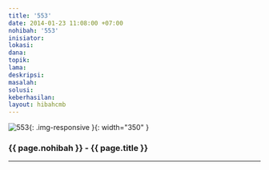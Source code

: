 ```yaml
---
title: '553'
date: 2014-01-23 11:08:00 +07:00
nohibah: '553'
inisiator: 
lokasi: 
dana: 
topik: 
lama: 
deskripsi: 
masalah: 
solusi: 
keberhasilan: 
layout: hibahcmb
---
```


![553](/static/img/hibahcmb/553.png){: .img-responsive }{: width="350" }

### {{ page.nohibah }} - {{ page.title }}

---
